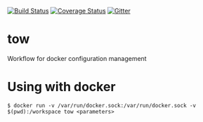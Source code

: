 [![Build Status](https://travis-ci.org/alekseiko/tow.svg)](https://travis-ci.org/alekseiko/tow)
[![Coverage Status](https://coveralls.io/repos/alekseiko/tow/badge.svg)](https://coveralls.io/r/alekseiko/tow)
[![Gitter](https://badges.gitter.im/Join%20Chat.svg)](https://gitter.im/alekseiko/tow?utm_source=badge&utm_medium=badge&utm_campaign=pr-badge)
# tow
Workflow for docker configuration management 

# Using with docker

```
$ docker run -v /var/run/docker.sock:/var/run/docker.sock -v $(pwd):/workspace tow <parameters>
```
